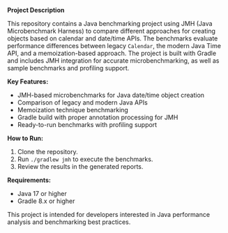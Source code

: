 **Project Description**

This repository contains a Java benchmarking project using JMH (Java Microbenchmark Harness) to compare different approaches for creating objects based on calendar and date/time APIs. The benchmarks evaluate performance differences between legacy `Calendar`, the modern Java Time API, and a memoization-based approach. The project is built with Gradle and includes JMH integration for accurate microbenchmarking, as well as sample benchmarks and profiling support.

**Key Features:**
- JMH-based microbenchmarks for Java date/time object creation
- Comparison of legacy and modern Java APIs
- Memoization technique benchmarking
- Gradle build with proper annotation processing for JMH
- Ready-to-run benchmarks with profiling support

**How to Run:**
1. Clone the repository.
2. Run `./gradlew jmh` to execute the benchmarks.
3. Review the results in the generated reports.

**Requirements:**
- Java 17 or higher
- Gradle 8.x or higher

This project is intended for developers interested in Java performance analysis and benchmarking best practices.
